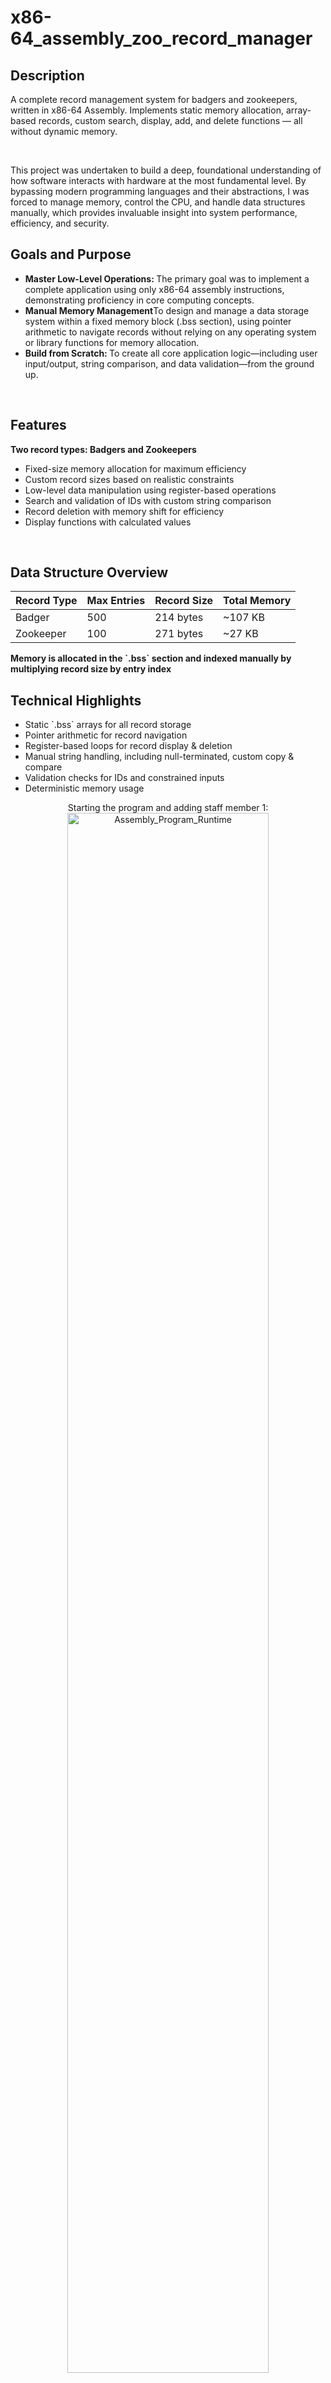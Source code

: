 <h1>x86-64_assembly_zoo_record_manager</h1>

<h2>Description</h2>
<p>A complete record management system for badgers and zookeepers, written in x86-64 Assembly. Implements static memory allocation, array-based records, custom search, display, add, and delete functions — all without dynamic memory. </p>
<br />

<p>This project was undertaken to build a deep, foundational understanding of how software interacts with hardware at the most fundamental level. By bypassing modern programming languages and their abstractions, I was forced to manage memory, control the CPU, and handle data structures manually, which provides invaluable insight into system performance, efficiency, and security. </p>

<h2>Goals and Purpose</h2>


<ul>
<li><b>Master Low-Level Operations: </b>The primary goal was to implement a complete application using only x86-64 assembly instructions, demonstrating proficiency in core computing concepts.</li>
<li><b>Manual Memory Management</b>To design and manage a data storage system within a fixed memory block (.bss section), using pointer arithmetic to navigate records without relying on any operating system or library functions for memory allocation.</li>
<li><b>Build from Scratch: </b>To create all core application logic—including user input/output, string comparison, and data validation—from the ground up.</li>
</ul>
<br />


<h2>Features</h2>

<p><b>Two record types: Badgers and Zookeepers</b></p> 
<ul>
<li>Fixed-size memory allocation for maximum efficiency</li>
<li>Custom record sizes based on realistic constraints</li>
<li>Low-level data manipulation using register-based operations</li>
<li>Search and validation of IDs with custom string comparison</li>
<li>Record deletion with memory shift for efficiency</li>
<li>Display functions with calculated values</li>
</ul>
<br />

<h2>Data Structure Overview</h2>

<table>
  <thead>
    <tr>
      <th>Record Type</th><th>Max Entries</th><th>Record Size</th><th>Total Memory</th>
    </tr>
  </thead>
  <tbody>
    <tr><td>Badger</td><td>500</td><td>214 bytes</td><td>~107 KB</td></tr>
    <tr><td>Zookeeper</td><td>100</td><td>271 bytes</td><td>~27 KB</td></tr>
  </tbody>
</table>

<p><b>Memory is allocated in the `.bss` section and indexed manually by multiplying record size by entry index</b></p>

<h2>Technical Highlights</h2>

<ul>
<li>Static `.bss` arrays for all record storage</li>
<li>Pointer arithmetic for record navigation</li>
<li>Register-based loops for record display & deletion</li>
<li>Manual string handling, including null-terminated, custom copy & compare</li>
<li>Validation checks for IDs and constrained inputs</li>
<li>Deterministic memory usage</li>
</ul>

<p align="center">
Starting the program and adding staff member 1: <br/>
<img src="https://i.imgur.com/aIYdUdd.png" height="80%" width="80%" alt="Assembly_Program_Runtime"/>
<br />
<br />
Adding a staff member in the program: <br/>
<img src="https://i.imgur.com/RnmIYLn.png" height="80%" width="80%" alt="Assembly_Program_Runtime"/>
<br />
<br />
Adding a badger in the program: <br/>
<img src="https://i.imgur.com/GbciVua.png" height="80%" width="80%" alt="Assembly_Program_Runtime"/>
<br />
<br />
Searching up a staff member: <br/>
<img src="https://i.imgur.com/YjvctbP.png" height="80%" width="80%" alt="Assembly_Program_Runtime"/>
<br />
<br />
Searching up a badger:  <br/>
<img src="https://i.imgur.com/B9wWZdB.png" height="80%" width="80%" alt="Assembly_Program_Runtime"/>
<br />
<br />
Showing all staff records:  <br/>
<img src="https://i.imgur.com/2TPUWLA.png" height="80%" width="80%" alt="Assembly_Program_Runtime"/>
<br />
<br />
Deleting a staff record:  <br/>
<img src="https://i.imgur.com/ObSd08T.png" height="80%" width="80%" alt="Assembly_Program_Runtime"/>
<br />
<br />
<br />
<br />
<h2>How to run:</h2>
<p>This program was written for a 64-bit Linux environment.</p>
<ol>
<li>Ensure you have `nasm` (The Netwide Assembler) and `ld` (the linker) installed <i>(bash
    sudo apt-get update
    sudo apt-get install nasm).</i></li>
<li>Assemble the code <i>(bash
    nasm -f elf64 -o zoo.o badger_zoo_final.asm).</i></li>
<li>Link the object file <i>(bash
    ld -o zoo zoo.o).</i></li>
<li>Run the executable <i>(bash
    ./zoo)</i>.</li>

</p>
